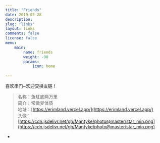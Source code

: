 ```yaml
---
title: "Friends"
date: 2019-05-28
description: 
slug: "links"
layout: links
comments: false
license: false
menu: 
    main:
        name: friends
        weight: -90
        params:
            icon: home
        
---
```

<style>
.article-header {
    display: none;
  }
.article-footer {
	display: none;
  }

</style>






 喜欢串门~欢迎交换友链！


> 名称：鱼缸底两万里  
> 简介：常做梦体质  
> 地址：[https://erimland.vercel.app/](https://erimland.vercel.app/)  
> 头像：[https://cdn.jsdelivr.net/gh/Mantyke/photo@master/star_min.png](https://cdn.jsdelivr.net/gh/Mantyke/photo@master/star_min.png)

-